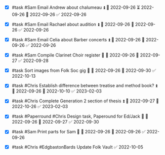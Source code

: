 - [x] #task #Sam Email Andrew about chalumeau ⏫ 🛫 2022-09-26 ⏳ 2022-09-26 📅 2022-09-26 ✅ 2022-09-26
- [x] #task #Sam Email Rachael about audition ⏫ 🛫 2022-09-26 📅 2022-09-26 ✅ 2022-09-26
- [x] #task #Sam Email Celia about Barber concerts ⏫ 🛫 2022-09-26 📅 2022-09-26 ✅ 2022-09-26
- [x] #task #Sam Compile Clarinet Choir register 🔼 🛫 2022-09-26 📅 2022-09-27 ✅ 2022-09-28
- [x] #task Sort images from Folk Soc gig 🔽 🛫 2022-09-26 📅 2022-09-30 ✅ 2022-10-13
- [x] #task #Chris Establish difference between treatise and method book? ⏫ 🛫 2022-09-26 📅 2022-10-10 ✅ 2023-02-03
- [x] #task #Chris Complete Generation 2 section of thesis ⏫ 🛫 2022-09-27 📅 2022-10-26 ✅ 2023-02-03
- [x] #task #Paperround #Chris Design task, Paperound for Ed/Jack 🔼 🛫 2022-09-26 📅 2022-09-27 ✅ 2022-09-30
- [x] #task #Sam Print parts for Sam 🔼 🛫 2022-09-26 📅 2022-09-26 ✅ 2022-09-26
- [x] #task #Chris #EdgbastonBards Update Folk Vault ✅ 2022-10-05

